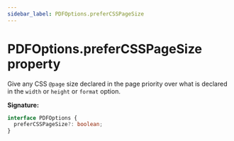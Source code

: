 ```yaml
---
sidebar_label: PDFOptions.preferCSSPageSize
---
```


# PDFOptions.preferCSSPageSize property

Give any CSS `@page` size declared in the page priority over what is declared in
the `width` or `height` or `format` option.

**Signature:**

```typescript
interface PDFOptions {
  preferCSSPageSize?: boolean;
}
```
